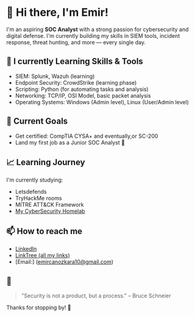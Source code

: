 # 👋 Hi there, I'm Emir!

I'm an aspiring **SOC Analyst** with a strong passion for cybersecurity and digital defense. I'm currently building my skills in SIEM tools, incident response, threat hunting, and more — every single day.

## 🔧 I currently Learning Skills & Tools
- SIEM: Splunk, Wazuh (learning)
- Endpoint Security: CrowdStrike (learning phase)
- Scripting: Python (for automating tasks and analysis)
- Networking: TCP/IP, OSI Model, basic packet analysis
- Operating Systems: Windows (Admin level), Linux (User/Admin level)

## 🎯 Current Goals
- Get certified: CompTIA CYSA+ and eventually,or SC-200
- Land my first job as a Junior SOC Analyst 🚀

## 📈 Learning Journey
I'm currently studying:
- Letsdefends
- TryHackMe rooms 
- MITRE ATT&CK Framework
- [My CyberSecurity Homelab](https://github.com/grandeemir/Homelab)

## 📫 How to reach me
- [LinkedIn](https://www.linkedin.com/in/grandeemir/)
- [LinkTree (all my links)](https://www.linktr.ee/grandeemir)
- [Email:] (emircanozkara10@gmail.com)

## 🧠 
> "Security is not a product, but a process." – Bruce Schneier

Thanks for stopping by! 🚀
